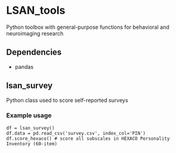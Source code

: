 # LSAN_tools

Python toolbox with general-purpose functions for behavioral and neuroimaging research

## Dependencies
- pandas

## lsan_survey 
Python class used to score self-reported surveys

### Example usage
``` 
df = lsan_survey()
df.data = pd.read_csv('survey.csv', index_col='PIN')
df.score_hexaco() # score all subscales in HEXACO Personality Inventory (60-item)
```